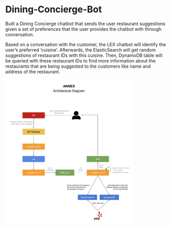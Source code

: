 # Dining-Concierge-Bot

Built a Dining Concierge chatbot that sends the user restaurant suggestions given a set of preferences that the user provides the chatbot with through conversation.

Based on a conversation with the customer, the LEX chatbot will identify the user’s preferred ‘cuisine’. Afterwards, the ElasticSearch will get random 
suggestions of restaurant IDs with this cuisine. Then, DynamoDB table will be queried with these restaurant IDs to find more information about the restaurants 
that are being suggested to the customers like name and address of the restaurant. 

<img src="https://github.com/pelincetin/Dining-Concierge-Bot/blob/main/architecture.png" alt="Your image title" width="400"/>
